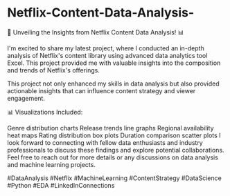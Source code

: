 # Netflix-Content-Data-Analysis-
🚀 Unveiling the Insights from Netflix Content Data Analysis! 📊

I'm excited to share my latest project, where I conducted an in-depth analysis of Netflix's content library using advanced data analytics tool Excel. This project provided me with valuable insights into the composition and trends of Netflix's offerings.

This project not only enhanced my skills in data analysis but also provided actionable insights that can influence content strategy and viewer engagement.

📊 Visualizations Included:

Genre distribution charts
Release trends line graphs
Regional availability heat maps
Rating distribution box plots
Duration comparison scatter plots
I look forward to connecting with fellow data enthusiasts and industry professionals to discuss these findings and explore potential collaborations. Feel free to reach out for more details or any discussions on data analysis and machine learning projects.

#DataAnalysis #Netflix #MachineLearning #ContentStrategy #DataScience #Python #EDA #LinkedInConnections


